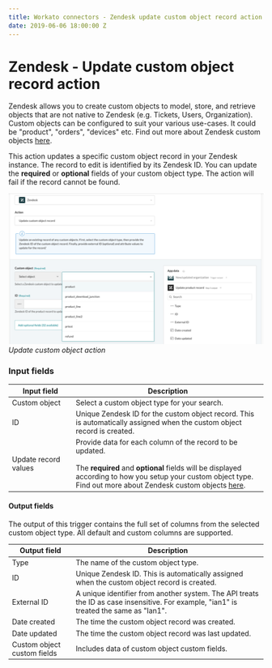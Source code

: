 ```yaml
---
title: Workato connectors - Zendesk update custom object record action
date: 2019-06-06 18:00:00 Z
---
```


# Zendesk - Update custom object record action

Zendesk allows you to create custom objects to model, store, and retrieve objects that are not native to Zendesk (e.g. Tickets, Users, Organization). Custom objects can be configured to suit your various use-cases. It could be "product", "orders", "devices" etc. Find out more about Zendesk custom objects [here](/connectors/zendesk/sunshine-platform.md).

This action updates a specific custom object record in your Zendesk instance. The record to edit is identified by its Zendesk ID. You can update the **required** or **optional** fields of your custom object type. The action will fail if the record cannot be found.

![Update custom object action](/assets/images/connectors/zendesk/update-custom-object-action.png)
*Update custom object action*

### Input fields

<table class="unchanged rich-diff-level-one">
  <thead>
    <tr>
        <th width='25%'>Input field</th>
        <th>Description</th>
    </tr>
  </thead>
  <tbody>
    <tr>
      <td>Custom object</td>
      <td>
        Select a custom object type for your search.
      </td>
    </tr>
    <tr>
      <td>ID</a></td>
      <td>
        Unique Zendesk ID for the custom object record. This is automatically assigned when the custom object record is created.
      </td>
    </tr>
    <tr>
      <td>Update record values</td>
      <td>
        Provide data for each column of the record to be updated.<br>
        <br>
        The <b>required</b> and <b>optional</b> fields will be displayed according to how you setup your custom object type. Find out more about Zendesk custom objects <a href="/connectors/zendesk/sunshine-platform.md">here</a>.
      </td>
    </tr>
  </tbody>
</table>

#### Output fields

The output of this trigger contains the full set of columns from the selected custom object type. All default and custom columns are supported.

<table class="unchanged rich-diff-level-one">
  <thead>
    <tr>
        <th width='25%'>Output field</th>
        <th>Description</th>
    </tr>
  </thead>
  <tbody>
    <tr>
      <td>Type</td>
      <td>
        The name of the custom object type.
      </td>
    </tr>  
    <tr>
      <td>ID</td>
      <td>
        Unique Zendesk ID. This is automatically assigned when the custom object record is created.
    </tr>  
    <tr>
      <td>External ID</td>
      <td>
        A unique identifier from another system. The API treats the ID as case insensitive. For example, "ian1" is treated the same as "Ian1".
      </td>
    </tr>
    <tr>
      <td>Date created</td>
      <td>
        The time the custom object record was created.
      </td>
    </tr>
    <tr>
      <td>Date updated</td>
      <td>
        The time the custom object record was last updated.
      </td>
    </tr>
    <tr>
      <td>Custom object custom fields</td>
      <td>
        Includes data of custom object custom fields.
      </td>
    </tr>
  </tbody>
</table>
